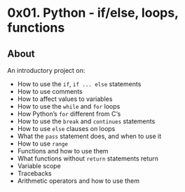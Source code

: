 # 0x01. Python - if/else, loops, functions

## About

An introductory project on:

- How to use the `if`, `if ... else` statements
- How to use comments
- How to affect values to variables
- How to use the `while` and `for` loops
- How Python’s `for` different from C‘s
- How to use the `break` and `continues` statements
- How to use `else` clauses on loops
- What the `pass` statement does, and when to use it
- How to use `range`
- Functions and how to use them
- What functions without `return` statements return
- Variable scope
- Tracebacks
- Arithmetic operators and how to use them
